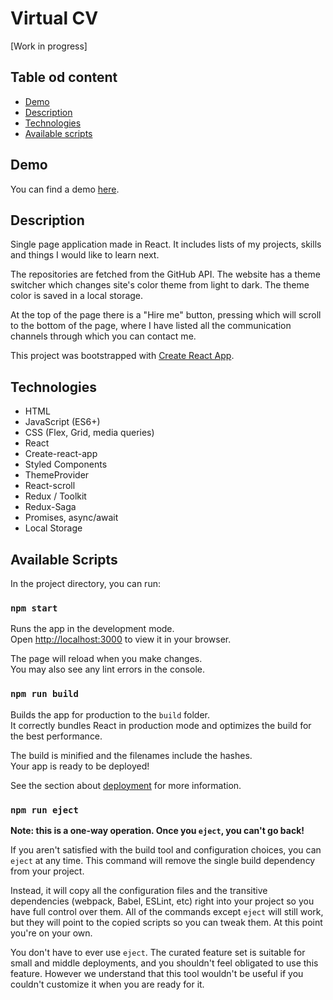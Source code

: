 # Virtual CV
[Work in progress]

## Table od content

* [Demo](#demo)
* [Description](#description)
* [Technologies](#technologies)
* [Available scripts](#available-scripts)

## Demo

You can find a demo [here](https://paulgrym.github.io/personal-homepage-react/).

## Description

Single page application made in React. It includes lists of my projects, skills and things I would like to learn next. 

The repositories are fetched from the GitHub API. The website has a theme switcher which changes site's color theme from light to dark. The theme color is saved in a local storage.

At the top of the page there is a "Hire me" button, pressing which will scroll to the bottom of the page, where I have listed all the communication channels through which you can contact me.

This project was bootstrapped with [Create React App](https://github.com/facebook/create-react-app).

## Technologies

- HTML
- JavaScript (ES6+)
- CSS (Flex, Grid, media queries)
- React
- Create-react-app
- Styled Components
- ThemeProvider
- React-scroll
- Redux / Toolkit
- Redux-Saga
- Promises, async/await
- Local Storage

## Available Scripts

In the project directory, you can run:

### `npm start`

Runs the app in the development mode.\
Open [http://localhost:3000](http://localhost:3000) to view it in your browser.

The page will reload when you make changes.\
You may also see any lint errors in the console.

### `npm run build`

Builds the app for production to the `build` folder.\
It correctly bundles React in production mode and optimizes the build for the best performance.

The build is minified and the filenames include the hashes.\
Your app is ready to be deployed!

See the section about [deployment](https://facebook.github.io/create-react-app/docs/deployment) for more information.

### `npm run eject`

**Note: this is a one-way operation. Once you `eject`, you can't go back!**

If you aren't satisfied with the build tool and configuration choices, you can `eject` at any time. This command will remove the single build dependency from your project.

Instead, it will copy all the configuration files and the transitive dependencies (webpack, Babel, ESLint, etc) right into your project so you have full control over them. All of the commands except `eject` will still work, but they will point to the copied scripts so you can tweak them. At this point you're on your own.

You don't have to ever use `eject`. The curated feature set is suitable for small and middle deployments, and you shouldn't feel obligated to use this feature. However we understand that this tool wouldn't be useful if you couldn't customize it when you are ready for it.
